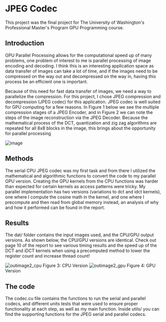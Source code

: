 # JPEG Codec

This project was the final project for The University of Washington's Professional Master's Program GPU Programming course.

## Introduction

GPU Parallel Processing allows for the computational speed up of many problems, one problem
of interest to me is parallel processing of image encoding and decoding. I think this is an
interesting application space as data transfer of images can take a lot of time, and if the images
need to be compressed on the way out and decompressed on the way in, having this process
be an efficient one is important.

Because of this need for fast data transfer of images, we need a way to parallelize the
compression. For this project, I chose JPEG compression and decompression (JPEG codec) for
this application. JPEG codec is well suited for GPU computing for a few reasons. In Figure 1
below we see the multiple compression stages of a JPEG Encoder, and in Figure 2 we can note
the steps of the image reconstruction via the JPEG Decoder. Because the mathematical
process of the DCT, quantization and zig zag algorithms are repeated for all 8x8 blocks in the
image, this brings about the opportunity for parallel processing

![image](https://user-images.githubusercontent.com/72525765/215004074-9ead30b7-ff14-4656-aecb-1e0a8550f069.png)

## Methods

The serial CPU JPEG codec was my first task and from there I utilized the mathematical and
algorithmic functions to convert the code to my parallel GPU version. Creating the GPU kernels
from the CPU functions was harder than expected for certain kernels as access patterns were
tricky. My parallel implementation has two versions (variations to dct and idct kernels), one
where I compute the cosine math in the kernel, and one where I precompute and then read from
global memory instead, an analysis of why and how it performed can be found in the report.

## Results

The dat/ folder contains the input images used, and the CPU/GPU output versions. As shown below, the CPU/GPU versions are identical. Check out page 10 of the report to see various timing results and the speed up of the DCT and iDCT kernels when using a precomputed method to lower the register count and increase thread count!

![outimage2_cpu](https://user-images.githubusercontent.com/72525765/215004552-114647c6-db5b-4762-8536-b5665cb12493.png)
Figure 3: CPU Version
![outimage2_gpu](https://user-images.githubusercontent.com/72525765/215004555-abb139b4-85d9-4c38-a22d-fe523908c05c.png)
Figure 4: GPU Version

## The code
The codec.cu file contains the functions to run the serial and parallel codecs, and different units tests that were used to ensure proper functionality at each step, as well as my main function. Inside utils/ you can find the supporting functions for the JPEG serial and parallel codecs.
